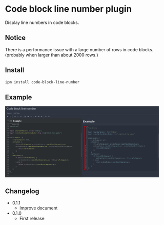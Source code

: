 # Code block line number plugin

Display line numbers in code blocks.

## Notice
There is a performance issue with a large number of rows in code blocks. (probably when larger than about 2000 rows.)

## Install
```sh
ipm install code-block-line-number
```

## Example
![Example](https://github.com/q1701/inkdrop-code-block-line-number/raw/master/docs/images/example.png)

## Changelog
- 0.1.1
  - Improve document
- 0.1.0
  - First release
